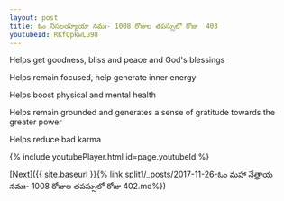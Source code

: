 ```yaml
---
layout: post
title: ఓం నిసలయ్యాయా నమః- 1008 రోజుల తపస్సులో రోజు  403
youtubeId: RKfQpkwLu98
---
```

 
 
Helps get goodness, bliss and peace and God's blessings
 
Helps remain focused, help generate inner energy 
 
Helps boost physical and mental health 
 
Helps remain grounded and generates a sense of gratitude towards the greater power 
 
Helps reduce bad karma
 
 
 
 


{% include youtubePlayer.html id=page.youtubeId %}
 
[Next]({{ site.baseurl }}{% link  split1/_posts/2017-11-26-ఓం మహా నేత్రాయ నమః- 1008 రోజుల తపస్సులో రోజు  402.md%})
 
